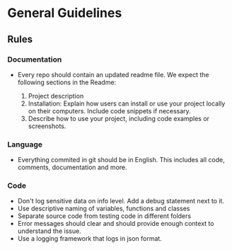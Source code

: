 # General Guidelines

## Rules

### Documentation

- Every repo should contain an updated readme file.
  We expect the following sections in the Readme:

  1. Project description
  2. Installation: Explain how users can install or use your project locally on their computers. Include code snippets if necessary.
  3. Describe how to use your project, including code examples or screenshots.

### Language
- Everything commited in git should be in English. This includes all code, comments, documentation and more.

### Code
- Don't log sensitive data on info level. Add a debug statement next to it.
- Use descriptive naming of variables, functions and classes
- Separate source code from testing code in different folders
- Error messages should clear and should provide enough context to understand the issue.
- Use a logging framework that logs in json format.


